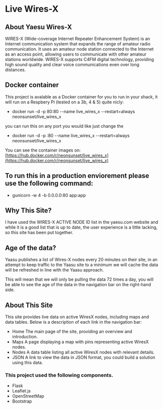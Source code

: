 # Live Wires-X 

## About Yaesu Wires-X

WIRES-X (Wide-coverage Internet Repeater Enhancement System) is an Internet communication system that expands the range of amateur radio communication. It uses an amateur node station connected to the Internet as an access point, allowing users to communicate with other amateur stations worldwide. WIRES-X supports C4FM digital technology, providing high sound quality and clear voice communications even over long distances.

## Docker container
This project is avalable as a Docker container for you to run in your shack, it will run on a Respbery Pi (tested on a 3b, 4 & 5) quite nicly:

- docker run -d -p 80:80 --name live_wires_x --restart=always neonsunset/live_wires_x

you can run this on any port you would like just change the

- docker run -d -p :80 --name live_wires_x --restart=always neonsunset/live_wires_x

You can see the container images on: [https://hub.docker.com/r/neonsunset/live_wires_x](https://hub.docker.com/r/neonsunset/live_wires_x)

## To run this in a production enviorement please use the following command: 
- gunicorn -w 4 -b 0.0.0.0:80 app:app

## Why This Site?
I have used the WIRES-X ACTIVE NODE ID list in the yaesu.com website and while it is a good list that is up to date, the user experience is a little lacking, so this site has been put together.

## Age of the data?
Yaasu publishes a list of Wires-X nodes every 20 minutes on their site, in an attempt to keep traffic to the Yaasu site to a minimum we will cache the data will be refreshed in line with the Yaasu approach.

This will mean that we will only be pulling the data 72 times a day, you will be able to see the age of the data in the navigation bar on the right-hand side.

## About This Site
This site provides live data on active WiresX nodes, including maps and data tables. Below is a description of each link in the navigation bar:

- Home The main page of the site, providing an overview and introduction.
- Maps A page displaying a map with pins representing active WiresX nodes.
- Nodes A data table listing all active WiresX nodes with relevant details.
- JSON A link to view the data in JSON format, you could build a solution using this data.

### This project used the following components.

- Flask
- Leaflet.js
- OpenStreetMap
- Bootstrap
